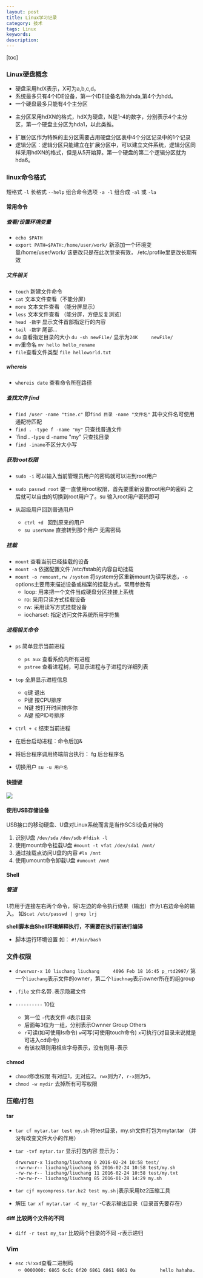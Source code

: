 ```yaml
---
layout: post
title: Linux学习记录
category: 技术
tags: Linux
keywords: 
description: 
---  
```



[toc]

### Linux硬盘概念
- 硬盘采用hdX表示，X可为a,b,c,d。
- 系统最多只有4个IDE设备，第一个IDE设备名称为hda,第4个为hdd。
- 一个硬盘最多只能有4个主分区
+ 主分区采用hdXN的格式，hdX为硬盘，N是1-4的数字，分别表示4个主分区，第一个硬盘主分区为hda1，以此类推。
- 扩展分区作为特殊的主分区需要占用硬盘分区表中4个分区记录中的1个记录
- 逻辑分区：逻辑分区只能建立在扩展分区中，可以建立文件系统，逻辑分区同样采用hdXN的格式，但是从5开始算。第一个硬盘的第二个逻辑分区就为hda6。

### linux命令格式
短格式 `-l`
长格式 `--help`
组合命令选项  `-a -l` 组合成 `-al` 或 `-la`

#### 常用命令

##### 查看/设置环境变量
- `echo $PATH`
- `export PATH=$PATH:/home/user/work/` 新添加一个环境变量/home/user/work/ 该更改只是在此次登录有效， /etc/profile里更改长期有效

##### 文件相关
- `touch` 新建文件命令
- `cat` 文本文件查看（不能分屏）
- `more` 文本文件查看 （能分屏显示）
- `less` 文本文件查看 （能分屏，方便反复浏览）
- `head -数字` 显示文件首部指定行的内容
- `tail -数字` 尾部...
- `du` 查看指定目录的大小 `du -sh newFile/`  显示为`24K     newFile/`
- `mv`重命名    `mv hello hello_rename`
- `file`查看文件类型  `file helloworld.txt`

##### whereis
- `whereis date` 查看命令所在路径

##### 查找文件 find
- `find /user -name "time.c"` 即`find 目录 -name "文件名"` 其中文件名可使用通配符匹配
- `find . -type f -name "my"` 只查找普通文件
- `find . -type d -name "my" 只查找目录
- `find -iname`不区分大小写

##### 获取root权限
- `sudo -i` 可以输入当前管理员用户的密码就可以进到root用户
- `sudo passwd root` 要一直使用root权限，首先要重新设置root用户的密码
之后就可以自由的切换到root用户了。su 输入root用户密码即可

- 从超级用户回到普通用户
    + `ctrl +d ` 回到原来的用户
    + `su userName` 直接转到那个用户 无需密码

##### 挂载
- `mount` 查看当前已经挂载的设备
- `mount -a` 依据配置文件`/etc/fstab的内容自动挂载
- `mount -o remount,rw /system`   将system分区重新mount为读写状态，`-o` options主要用来描述设备或档案的挂载方式，常用参数有
    + loop: 用来把一个文件当成硬盘分区挂接上系统
    + ro: 采用只读方式挂载设备
    + rw: 采用读写方式挂载设备
    + iocharset: 指定访问文件系统所用字符集

##### 进程相关命令
- `ps` 简单显示当前进程
    + `ps aux` 查看系统内所有进程
    + `pstree` 查看进程树，可显示进程与子进程的详细列表
- `top` 全屏显示进程信息
    + q键 退出 
    + P键 按CPU排序
    + N键 按打开时间排序你
    + A键 按PID号排序

- `Ctrl + c` 结束当前进程
- 在后台启动进程：命令后加&
- 将后台程序调用终端前台执行： fg 后台程序名

- 切换用户 `su -u 用户名`

#### 快捷键
<img class="my_img" src="{{site.img_path}}/linux-hotkey.jpg">

#### 使用USB存储设备
USB接口的移动硬盘、U盘对Linux系统而言是当作SCSI设备对待的
1. 识别U盘 `/dev/sda` `/dev/sdb`
    `#fdisk -l`
2. 使用mount命令挂载U盘
    `#mount -t vfat /dev/sda1 /mnt/`
3. 通过挂载点访问U盘的内容
    `#ls /mnt`
4. 使用umount命令卸载U盘
    `#umount /mnt`
#### Shell

##### 管道
`l`符用于连接左右两个命令，将`l`左边的命令执行结果（输出）作为`l`右边命令的输入。
如`$cat /etc/passwd | grep lrj`

**shell脚本由Shell环境解释执行，不需要在执行前进行编译**

- 脚本运行环境设置 如： `#!/bin/bash`

### 文件权限
- `drwxrwxr-x 10 liuchang liuchang     4096 Feb 18 16:45 p_rtd2997/` 第一个`liuchang`表示文件的owner，第二个`liuchnag`表示owner所在的组group

- `.file` 文件名带`.`表示隐藏文件
- `----------` 10位 
    + 第一位 `-`代表文件 `d`表示目录
    + 后面每3位为一组，分别表示Ownner Group Others
    + `r`可读(如可使用ls命令)  `w`可写(可使用touch命令) `x`可执行(对目录来说就是可进入cd命令)
    + 有该权限则用相应字母表示，没有则用`-`表示
#### chmod
- `chmod`修改权限 有对应1，无对应2。`rwx`则为7，`r-x`则为5，
- `chmod -w mydir` 去掉所有可写权限

### 压缩/打包

#### tar 
- `tar cf mytar.tar test my.sh` 将test目录，my.sh文件打包为mytar.tar （并没有改变文件大小的作用）
- `tar -tvf mytar.tar` 显示打包内容 显示为：

	``` shell
	drwxrwxr-x liuchang/liuchang 0 2016-02-24 10:58 test/  
	-rw-rw-r-- liuchang/liuchang 85 2016-02-24 10:58 test/my.sh  
	-rw-rw-r-- liuchang/liuchang 11 2016-02-24 10:58 test/my.txt  
	-rw-rw-r-- liuchang/liuchang 85 2016-01-28 14:29 my.sh  
	```
	
- `tar cjf mycompress.tar.bz2 test my.sh` j表示采用bz2压缩工具

- 解压 `tar xf mytar.tar -C my_tar` -C表示输出目录（目录首先要存在）

#### diff 比较两个文件的不同

- `diff -r test my_tar` 比较两个目录的不同 -r表示递归

### Vim
- `esc`  `:%!xxd`查看二进制码
    + `0000000: 6865 6c6c 6f20 6861 6861 6861 0a         hello hahaha.`
    